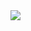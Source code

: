 <div> 
  <img src="https://www.pointstar-consulting.com/wp-content/uploads/2021/10/sap-erp.gif"/>
  </div>
